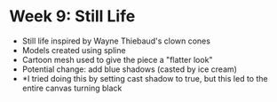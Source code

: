 # Week 9: Still Life

- Still life inspired by Wayne Thiebaud's clown cones
- Models created using spline
- Cartoon mesh used to give the piece a "flatter look"
- Potential change: add blue shadows (casted by ice cream)
 - *I tried doing this by setting cast shadow to true, but this led to the entire canvas turning black
